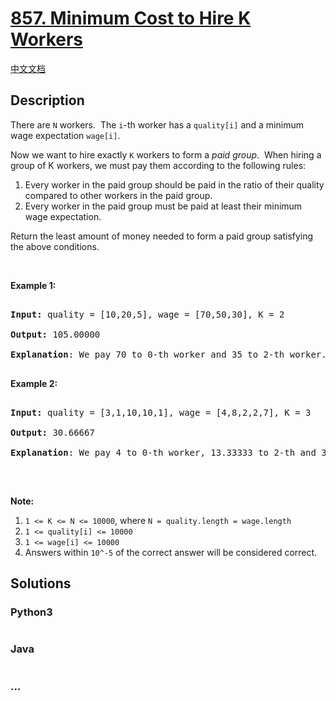 # [857. Minimum Cost to Hire K Workers](https://leetcode.com/problems/minimum-cost-to-hire-k-workers)

[中文文档](/solution/0800-0899/0857.Minimum%20Cost%20to%20Hire%20K%20Workers/README.md)

## Description

<p>There are <code>N</code> workers.&nbsp; The <code>i</code>-th worker has a <code>quality[i]</code> and a minimum wage expectation <code>wage[i]</code>.</p>

<p>Now we want to hire exactly <code>K</code>&nbsp;workers to form a <em>paid group</em>.&nbsp; When hiring a group of K workers, we must pay them according to the following rules:</p>

<ol>
    <li>Every worker in the paid group should be paid in the ratio of their quality compared to other workers in the paid group.</li>
    <li>Every worker in the paid group must be paid at least their minimum wage expectation.</li>
</ol>

<p>Return the least amount of money needed to form a paid group satisfying the above conditions.</p>

<p>&nbsp;</p>

<ol>

</ol>

<div>

<p><strong>Example 1:</strong></p>

<pre>

<strong>Input: </strong>quality = <span id="example-input-1-1">[10,20,5]</span>, wage = <span id="example-input-1-2">[70,50,30]</span>, K = <span id="example-input-1-3">2</span>

<strong>Output: </strong><span id="example-output-1">105.00000

<strong>Explanation</strong>: </span><span>We pay 70 to 0-th worker and 35 to 2-th worker.</span>

</pre>

<div>

<p><strong>Example 2:</strong></p>

<pre>

<strong>Input: </strong>quality = <span id="example-input-2-1">[3,1,10,10,1]</span>, wage = <span id="example-input-2-2">[4,8,2,2,7]</span>, K = <span id="example-input-2-3">3</span>

<strong>Output: </strong><span id="example-output-2">30.66667

<strong>Explanation</strong>: </span><span>We pay 4 to 0-th worker, 13.33333 to 2-th and 3-th workers seperately.</span> 

</pre>

<p>&nbsp;</p>

<p><strong>Note:</strong></p>

<ol>
    <li><code>1 &lt;= K &lt;= N &lt;= 10000</code>, where <code>N = quality.length = wage.length</code></li>
    <li><code>1 &lt;= quality[i] &lt;= 10000</code></li>
    <li><code>1 &lt;= wage[i] &lt;= 10000</code></li>
    <li>Answers within <code>10^-5</code> of the correct answer will be considered correct.</li>
</ol>

</div>

</div>

## Solutions

<!-- tabs:start -->

### **Python3**

```python

```

### **Java**

```java

```

### **...**

```

```

<!-- tabs:end -->
